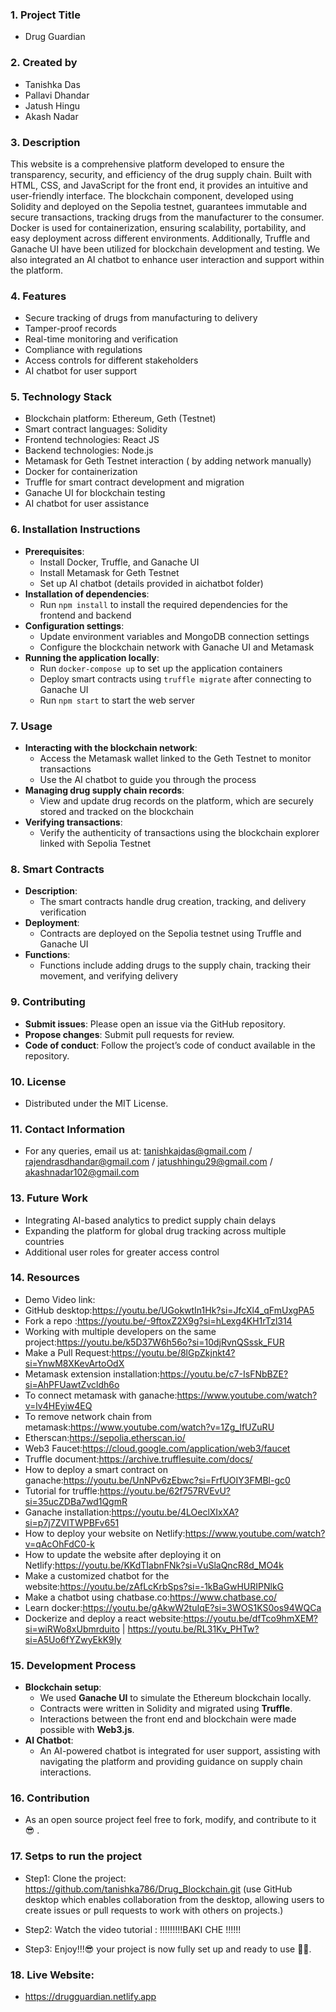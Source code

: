 ### 1. **Project Title**

   - Drug Guardian

### 2. **Created by**

   - Tanishka Das
   - Pallavi Dhandar
   - Jatush Hingu
   - Akash Nadar

### 3. **Description**

   This website is a comprehensive platform developed to ensure the transparency, security, and efficiency of the drug supply chain. Built with HTML, CSS, and JavaScript for the front end, it provides an intuitive and user-friendly interface. The blockchain component, developed using Solidity and deployed on the Sepolia testnet, guarantees immutable and secure transactions, tracking drugs from the manufacturer to the consumer. Docker is used for containerization, ensuring scalability, portability, and easy deployment across different environments. Additionally, Truffle and Ganache UI have been utilized for blockchain development and testing. We also integrated an AI chatbot to enhance user interaction and support within the platform.

### 4. **Features**

   - Secure tracking of drugs from manufacturing to delivery
   - Tamper-proof records
   - Real-time monitoring and verification
   - Compliance with regulations
   - Access controls for different stakeholders
   - AI chatbot for user support

### 5. **Technology Stack**

   - Blockchain platform: Ethereum, Geth (Testnet) 
   - Smart contract languages: Solidity 
   - Frontend technologies: React JS
   - Backend technologies: Node.js
   - Metamask for Geth Testnet interaction ( by adding network manually)
   - Docker for containerization
   - Truffle for smart contract development and migration
   - Ganache UI for blockchain testing
   - AI chatbot for user assistance

### 6. **Installation Instructions**

   - **Prerequisites**:
     - Install  Docker, Truffle, and Ganache UI
     - Install Metamask for Geth Testnet
     - Set up AI chatbot (details provided in aichatbot folder)
   - **Installation of dependencies**:
     - Run `npm install` to install the required dependencies for the frontend and backend
   - **Configuration settings**:
     - Update environment variables and MongoDB connection settings
     - Configure the blockchain network with Ganache UI and Metamask
   - **Running the application locally**:
     - Run `docker-compose up` to set up the application containers
     - Deploy smart contracts using `truffle migrate` after connecting to Ganache UI
     - Run `npm start` to start the web server

### 7. **Usage**

   - **Interacting with the blockchain network**:
     - Access the Metamask wallet linked to the Geth Testnet to monitor transactions
     - Use the AI chatbot to guide you through the process
   - **Managing drug supply chain records**:
     - View and update drug records on the platform, which are securely stored and tracked on the blockchain
   - **Verifying transactions**:
     - Verify the authenticity of transactions using the blockchain explorer linked with Sepolia Testnet

### 8. **Smart Contracts**

   - **Description**:
     - The smart contracts handle drug creation, tracking, and delivery verification
   - **Deployment**:
     - Contracts are deployed on the Sepolia testnet using Truffle and Ganache UI
   - **Functions**:
     - Functions include adding drugs to the supply chain, tracking their movement, and verifying delivery

### 9. **Contributing**

   - **Submit issues**: Please open an issue via the GitHub repository.
   - **Propose changes**: Submit pull requests for review.
   - **Code of conduct**: Follow the project’s code of conduct available in the repository.

### 10. **License**

   - Distributed under the MIT License.

### 11. **Contact Information**

   - For any queries, email us at: tanishkajdas@gmail.com / rajendrasdhandar@gmail.com / jatushhingu29@gmail.com / akashnadar102@gmail.com 

### 13. **Future Work**

   - Integrating AI-based analytics to predict supply chain delays
   - Expanding the platform for global drug tracking across multiple countries
   - Additional user roles for greater access control

### 14. **Resources**

   - Demo Video link:
   - GitHub desktop:https://youtu.be/UGokwtIn1Hk?si=JfcXl4_qFmUxgPA5 
   - Fork a repo :https://youtu.be/-9ftoxZ2X9g?si=hLexg4KH1rTzl314
   - Working with multiple developers on the same project:https://youtu.be/k5D37W6h56o?si=10djRvnQSssk_FUR
   - Make a Pull Request:https://youtu.be/8lGpZkjnkt4?si=YnwM8XKevArtoOdX
   - Metamask extension installation:https://youtu.be/c7-IsFNbBZE?si=AhPFUawtZvcldh6o
   - To connect metamask with ganache:https://www.youtube.com/watch?v=lv4HEyiw4EQ
   - To remove network chain from metamask:https://www.youtube.com/watch?v=1Zg_IfUZuRU
   - Etherscan:https://sepolia.etherscan.io/
   - Web3 Faucet:https://cloud.google.com/application/web3/faucet
   - Truffle document:https://archive.trufflesuite.com/docs/
   - How to deploy a smart contract on ganache:https://youtu.be/UnNPv6zEbwc?si=FrfUOIY3FMBl-gc0
   - Tutorial for truffle:https://youtu.be/62f757RVEvU?si=35ucZDBa7wd1QgmR
   - Ganache installation:https://youtu.be/4LOeclXIxXA?si=p7j7ZVITWPBFv651
   - How to deploy your website on Netlify:https://www.youtube.com/watch?v=qAcOhFdC0-k
   - How to update the website after deploying it on Netlify:https://youtu.be/KKdTIabnFNk?si=VuSlaQncR8d_MO4k
   - Make a customized chatbot for the website:https://youtu.be/zAfLcKrbSps?si=-1kBaGwHURIPNlkG
   - Make a chatbot using chatbase.co:https://www.chatbase.co/
   - Learn docker:https://youtu.be/gAkwW2tuIqE?si=3WOS1KS0os94WQCa
   - Dockerize and deploy a react website:https://youtu.be/dfTco9hmXEM?si=wiRWo8xUbmrduito | https://youtu.be/RL31Kv_PHTw?si=A5Uo6fYZwyEkK9Iy

### 15. **Development Process**

   - **Blockchain setup**:
     - We used **Ganache UI** to simulate the Ethereum blockchain locally.
     - Contracts were written in Solidity and migrated using **Truffle**.
     - Interactions between the front end and blockchain were made possible with **Web3.js**.
   - **AI Chatbot**:
     - An AI-powered chatbot is integrated for user support, assisting with navigating the platform and providing guidance on supply chain interactions.

### 16. **Contribution**

   - As an open source project feel free to fork, modify, and contribute to it 😎 .

   
### 17. **Setps to run the project**
 
   - Step1: Clone the project: https://github.com/tanishka786/Drug_Blockchain.git (use GitHub desktop which enables collaboration from the desktop, allowing users to create issues or pull requests to work with others on projects.)

   - Step2: Watch the video tutorial : !!!!!!!!!BAKI CHE !!!!!!

   - Step3: Enjoy!!!😎 your project is now fully set up and ready to use ✌🏻. 

### 18. **Live Website:**

   -  https://drugguardian.netlify.app
